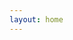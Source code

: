 ```yaml
---
layout: home
---
```


<script>
    // 获取所有的cookie
    var allCookies = document.cookie;

    // 将所有的cookie字符串分割成单独的cookie
    var cookiesArray = allCookies.split("; ");

    // 循环遍历每个cookie，找到你需要的cookie值
    for (var i = 0; i < cookiesArray.length; i++) {
        var cookie = cookiesArray[i];
        var cookiePair = cookie.split("=");

        // 去除空格
        var cookieName = cookiePair[0].trim();

        // 如果找到你需要的cookie名，获取对应的值
        if (cookieName === "nf_lang") {
            var cookieValue = cookiePair[1];
            // 在这里使用cookieValue来处理你的逻辑
            console.log("Cookie值为：" + cookieValue);

            if (cookieValue === "zh-CN" || cookieValue === "zh") {
                window.location.href = "/zh/";
            } else if (cookieValue === "en-US" || cookieValue === "en") {
                window.location.href = "/en/";
            } else {
                window.location.href = "/en/";
            }
        }
    }
</script>